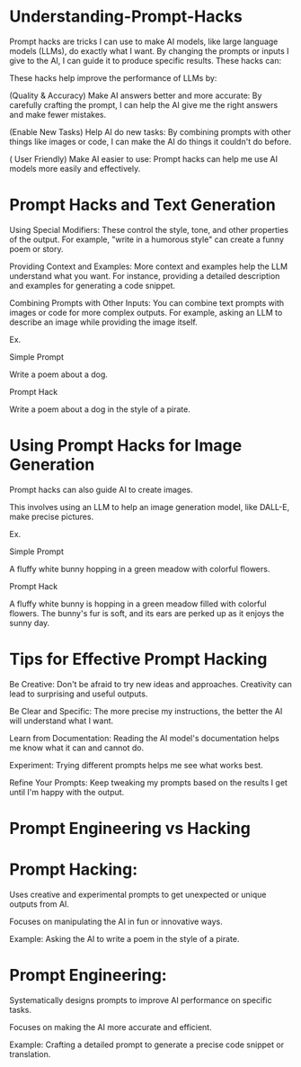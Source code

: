 # Understanding-Prompt-Hacks


Prompt hacks are tricks I can use to make AI models, like large language models (LLMs), do exactly what I want. 
By changing the prompts or inputs I give to the AI, I can guide it to produce specific results. These hacks can:

These hacks help improve the performance of LLMs by:

(Quality & Accuracy) Make AI answers better and more accurate: By carefully crafting the prompt, I can help the AI give me the right answers and make fewer mistakes.

(Enable New Tasks) Help AI do new tasks: By combining prompts with other things like images or code, I can make the AI do things it couldn't do before.

( User Friendly) Make AI easier to use: Prompt hacks can help me use AI models more easily and effectively.


# Prompt Hacks and Text Generation


Using Special Modifiers: These control the style, tone, and other properties of the output. For example, "write in a humorous style" can create a funny poem or story.

Providing Context and Examples: More context and examples help the LLM understand what you want. For instance, providing a detailed description and examples for generating a code snippet.

Combining Prompts with Other Inputs: You can combine text prompts with images or code for more complex outputs. For example, asking an LLM to describe an image while providing the image itself.



Ex. 

Simple Prompt 

Write a poem about a dog.

Prompt Hack 

Write a poem about a dog in the style of a pirate.


# Using Prompt Hacks for Image Generation

Prompt hacks can also guide AI to create images. 

This involves using an LLM to help an image generation model, like DALL-E, make precise pictures.

Ex. 

Simple Prompt 

A fluffy white bunny hopping in a green meadow with colorful flowers.

Prompt Hack 

A fluffy white bunny is hopping in a green meadow filled with colorful flowers. The bunny's fur is soft, and its ears are perked up as it enjoys the sunny day.


# Tips for Effective Prompt Hacking

Be Creative: Don't be afraid to try new ideas and approaches. Creativity can lead to surprising and useful outputs.

Be Clear and Specific: The more precise my instructions, the better the AI will understand what I want.

Learn from Documentation: Reading the AI model's documentation helps me know what it can and cannot do.

Experiment: Trying different prompts helps me see what works best.

Refine Your Prompts: Keep tweaking my prompts based on the results I get until I'm happy with the output.


# Prompt Engineering vs Hacking 

# Prompt Hacking:

Uses creative and experimental prompts to get unexpected or unique outputs from AI.

Focuses on manipulating the AI in fun or innovative ways.

Example: Asking the AI to write a poem in the style of a pirate.

# Prompt Engineering:

Systematically designs prompts to improve AI performance on specific tasks.

Focuses on making the AI more accurate and efficient.

Example: Crafting a detailed prompt to generate a precise code snippet or translation.
